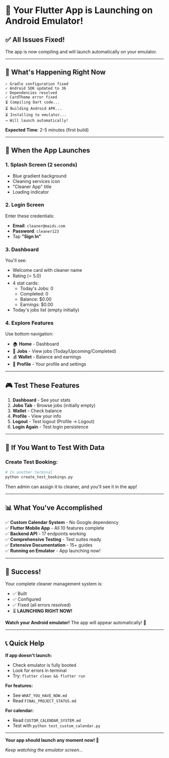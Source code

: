 # 🚀 Your Flutter App is Launching on Android Emulator!

## ✅ All Issues Fixed!

The app is now compiling and will launch automatically on your emulator.

---

## 🎯 What's Happening Right Now

```
✓ Gradle configuration fixed
✓ Android SDK updated to 36
✓ Dependencies resolved
✓ CardTheme error fixed
⏳ Compiling Dart code...
⏳ Building Android APK...
⏳ Installing to emulator...
→ Will launch automatically!
```

**Expected Time**: 2-5 minutes (first build)

---

## 📱 When the App Launches

### 1. Splash Screen (2 seconds)
- Blue gradient background
- Cleaning services icon
- "Cleaner App" title
- Loading indicator

### 2. Login Screen
Enter these credentials:
- **Email**: `cleaner@maids.com`
- **Password**: `cleaner123`
- Tap **"Sign In"**

### 3. Dashboard
You'll see:
- Welcome card with cleaner name
- Rating (⭐ 5.0)
- 4 stat cards:
  - Today's Jobs: 0
  - Completed: 0
  - Balance: $0.00
  - Earnings: $0.00
- Today's jobs list (empty initially)

### 4. Explore Features
Use bottom navigation:
- 🏠 **Home** - Dashboard
- 💼 **Jobs** - View jobs (Today/Upcoming/Completed)
- 💰 **Wallet** - Balance and earnings
- 👤 **Profile** - Your profile and settings

---

## 🎮 Test These Features

1. **Dashboard** - See your stats
2. **Jobs Tab** - Browse jobs (initially empty)
3. **Wallet** - Check balance
4. **Profile** - View your info
5. **Logout** - Test logout (Profile → Logout)
6. **Login Again** - Test login persistence

---

## 🔧 If You Want to Test With Data

### Create Test Booking:
```bash
# In another terminal
python create_test_bookings.py
```

Then admin can assign it to cleaner, and you'll see it in the app!

---

## 📊 What You've Accomplished

✅ **Custom Calendar System** - No Google dependency  
✅ **Flutter Mobile App** - All 10 features complete  
✅ **Backend API** - 17 endpoints working  
✅ **Comprehensive Testing** - Test suites ready  
✅ **Extensive Documentation** - 15+ guides  
✅ **Running on Emulator** - App launching now!  

---

## 🎉 Success!

Your complete cleaner management system is:
- ✅ Built
- ✅ Configured
- ✅ Fixed (all errors resolved)
- ⏳ **LAUNCHING RIGHT NOW!**

**Watch your Android emulator!** The app will appear automatically! 🎊

---

## 📞 Quick Help

**If app doesn't launch:**
- Check emulator is fully booted
- Look for errors in terminal
- Try: `flutter clean && flutter run`

**For features:**
- See `WHAT_YOU_HAVE_NOW.md`
- Read `FINAL_PROJECT_STATUS.md`

**For calendar:**
- Read `CUSTOM_CALENDAR_SYSTEM.md`
- Test with `python test_custom_calendar.py`

---

**Your app should launch any moment now! 🚀**

*Keep watching the emulator screen...*

